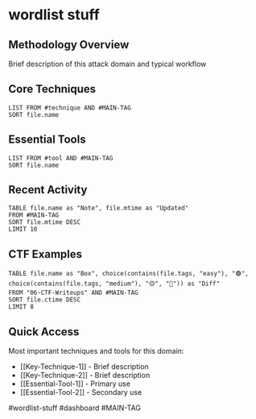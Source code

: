 # wordlist stuff

## Methodology Overview

Brief description of this attack domain and typical workflow

## Core Techniques

```dataview
LIST FROM #technique AND #MAIN-TAG
SORT file.name
```

## Essential Tools

```dataview
LIST FROM #tool AND #MAIN-TAG
SORT file.name
```

## Recent Activity

```dataview
TABLE file.name as "Note", file.mtime as "Updated"
FROM #MAIN-TAG
SORT file.mtime DESC
LIMIT 10
```

## CTF Examples

```dataview
TABLE file.name as "Box", choice(contains(file.tags, "easy"), "🟢", choice(contains(file.tags, "medium"), "🟡", "🔴")) as "Diff"
FROM "06-CTF-Writeups" AND #MAIN-TAG
SORT file.ctime DESC
LIMIT 8
```

## Quick Access

Most important techniques and tools for this domain:

- [[Key-Technique-1]] - Brief description
- [[Key-Technique-2]] - Brief description
- [[Essential-Tool-1]] - Primary use
- [[Essential-Tool-2]] - Secondary use

#wordlist-stuff #dashboard #MAIN-TAG